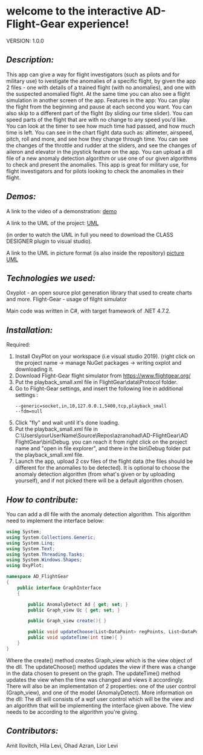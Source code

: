 

# **welcome to the interactive AD-Flight-Gear experience!**

VERSION:
1.0.0

## *Description:*
This app can give a way for flight investigators (such as pilots and for military use) to ivestigate the anomalies of a specific 
flight, by given the app 2 files - one with details of a trained flight (with no anomalies), and one with the suspected anomalied 
flight. At the same time you can also see a flight simulation in another screen of the app.
Features in the app:
You can play the flight from the beginning and pause at each second you want. You can also skip to a different part of the flight
(by sliding our time slider). You can speed parts of the flight that are with no change to any speed you'd like.
You can look at the timer to see how much time had passed, and how much time is left.
You can see in the chart flight data such as: altimeter, airspeed, pitch, roll and more, and see how they change through time.
You can see the changes of the throttle and rudder at the sliders, and see the changes of aileron and elevator in the joystick 
feature on the app.
You can upload a dll file of a new anomaly detection algorithm or use one of our given algorithms to check and present the 
anomalies.
This app is great for military use, for flight investigators and for pilots looking to check the anomalies in their flight.



## *Demos:*
A link to the video of a demonstration:
[demo](http://a.com)

A link to the UML of the project:
[UML](https://github.com/azranohad/AD-FlightGear/blob/e77eb1d23a48e8548286baaa257acfc46f1c0859/AD%20FlightGear/ClassDiagram2.cd)

(in order to watch the UML in full you need to download the CLASS DESIGNER plugin to visual studio). 

A link to the UML in picture format (is also inside the repository)
[picture UML](https://github.com/azranohad/AD-FlightGear/blob/180aa087da888585de0063c0708cf5aef3cce53d/UML%20picture.PNG)


## *Technologies we used:*
Oxyplot - an open source plot generation library that used to create charts and more.
Flight-Gear - usage of filght simulator 

Main code was written in C#, with target framework of .NET 4.7.2.


## *Installation:*
Required:
1. Install OxyPlot on your workspace (i.e visual studio 2019). (right click on the project name -> manage NuGet packages -> 
   writing oxplot and downloading it.
2. Download Flight-Gear flight simulator from https://www.flightgear.org/ 
3. Put the playback_small.xml file in FlightGear\data\Protocol folder.
4. Go to Flight-Gear settings, and insert the following line in additional settings :
 	```
	--generic=socket,in,10,127.0.0.1,5400,tcp,playback_small
    --fdm=null
	```
5. Click "fly" and wait until it's done loading.
6. Put the playback_small.xml file in C:\Users\yourUserName\Source\Repos\azranohad\AD-FlightGear\AD FlightGear\bin\Debug. 
   you can reach it from right click on the project name and "open in file explorer", and there in the bin\Debug folder put
   the playback_small.xml file.
7. Launch the app, upload 2 csv files of the flight data (the files should be different for the anomalies to be detected). 
   It is optional to choose the anomaly detection algorithm (from what's given or by uploading yourself), and if not picked 
   there will be a default algorithm chosen.



## *How to contribute:*
You can add a dll file with the anomaly detection algorithm. This algorithm need to implement the interface below:
```cs
using System;
using System.Collections.Generic;
using System.Linq;
using System.Text;
using System.Threading.Tasks;
using System.Windows.Shapes;
using OxyPlot;

namespace AD_FlightGear
{
    public interface GraphInterface
    {

        public AnomalyDetect Ad { get; set; }
        public Graph_view Uc { get; set; }

        public Graph_view create(){ }

        public void updateChoose(List<DataPoint> regPoints, List<DataPoint> runPoints, int time){ }
        public void updateTime(int time){ }
    }
}
```
Where the create() method creates Graph_view which is the view object of the dll.
The updateChoose() method updates the view if there was a change in the data chosen to present on the graph.
The updateTime() method updates the view when the time was changed and views it accordingly. 
There will also be an implementation of 2 properties: one of the user control (Graph_view), and one of the model (AnomalyDetect).
More information on the dll:
The dll will consists of a wpf user control which will be the view and an algorithm that will be implementing the 
interface given above. The view needs to be according to the algorithm you're giving. 

## *Contributors:*
Amit Ilovitch, Hila Levi, Ohad Azran, Lior Levi



